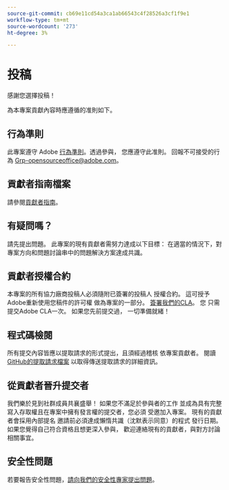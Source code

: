 ```yaml
---
source-git-commit: cb69e11cd54a3ca1ab66543c4f28526a3cf1f9e1
workflow-type: tm+mt
source-wordcount: '273'
ht-degree: 3%

---
```

# 投稿

感謝您選擇投稿！

為本專案貢獻內容時應遵循的准則如下。

## 行為準則

此專案遵守 Adobe [行為準則](code-of-conduct.md)。透過參與，
您應遵守此准則。 回報不可接受的行為
[Grp-opensourceoffice@adobe.com](mailto:Grp-opensourceoffice@adobe.com)。

## 貢獻者指南檔案

請參閱[貢獻者指南](https://experienceleague.adobe.com/docs/contributor/contributor-guide/introduction.html?lang=zh-Hant)。

## 有疑問嗎？

請先提出問題。 此專案的現有貢獻者需努力達成以下目標：
在適當的情況下，對專案方向和問題討論串中的問題解決方案達成共識。

## 貢獻者授權合約

本專案的所有協力廠商投稿人必須隨附已簽署的投稿人
授權合約。 這可授予Adobe重新使用您稿件的許可權
做為專案的一部分。 [簽署我們的CLA](https://opensource.adobe.com/cla.html)。 您
只需提交Adobe CLA一次。 如果您先前提交過，
一切準備就緒！

## 程式碼檢閱

所有提交內容皆應以提取請求的形式提出，且須經過稽核
依專案貢獻者。 閱讀[GitHub的提取請求檔案](https://docs.github.com/en/pull-requests/collaborating-with-pull-requests/proposing-changes-to-your-work-with-pull-requests/about-pull-requests)
以取得傳送提取請求的詳細資訊。

<!--
Lastly, please follow the [pull request template](PULL_REQUEST_TEMPLATE.md) when
submitting a pull request!
-->

## 從貢獻者晉升提交者

我們樂於見到社群成員共襄盛舉！ 如果您不滿足於參與者的工作
並成為具有完整寫入存取權且在專案中擁有發言權的提交者，您必須
受邀加入專案。 現有的貢獻者會採用內部提名
邀請前必須達成懶惰共識（沈默表示同意）的程式
發行日期。 如果您覺得自己符合資格且想更深入參與，
歡迎連絡現有的貢獻者，與對方討論相關事宜。

## 安全性問題

若要報告安全性問題，[請向我們的安全性專家提出問題](https://helpx.adobe.com/tw/security/alertus.html)。

